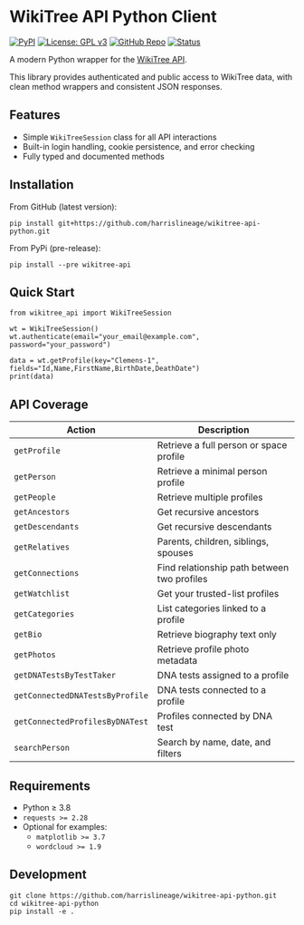 # WikiTree API Python Client

[![PyPI](https://img.shields.io/pypi/v/wikitree-api.svg)](https://pypi.org/project/wikitree-api/)
[![License: GPL v3](https://img.shields.io/badge/License-GPLv3-blue.svg)](https://www.gnu.org/licenses/gpl-3.0)
[![GitHub Repo](https://img.shields.io/badge/source-GitHub-black?logo=github)](https://github.com/harrislineage/wikitree-api-python)
[![Status](https://img.shields.io/badge/status-beta-orange.svg)](https://pypi.org/project/wikitree-api/)

A modern Python wrapper for the [WikiTree API](https://api.wikitree.com/).

This library provides authenticated and public access to WikiTree data, with clean method wrappers and consistent JSON responses.

## Features

- Simple `WikiTreeSession` class for all API interactions    
- Built-in login handling, cookie persistence, and error checking  
- Fully typed and documented methods  

## Installation

From GitHub (latest version):

```
pip install git+https://github.com/harrislineage/wikitree-api-python.git
```

From PyPi (pre-release):
```
pip install --pre wikitree-api
```

## Quick Start

```
from wikitree_api import WikiTreeSession

wt = WikiTreeSession()
wt.authenticate(email="your_email@example.com", password="your_password")

data = wt.getProfile(key="Clemens-1", fields="Id,Name,FirstName,BirthDate,DeathDate")
print(data)
```

## API Coverage

| Action                          | Description                                 |
| ------------------------------- | ------------------------------------------- |
| `getProfile`                    | Retrieve a full person or space profile     |
| `getPerson`                     | Retrieve a minimal person profile           |
| `getPeople`                     | Retrieve multiple profiles                  |
| `getAncestors`                  | Get recursive ancestors                     |
| `getDescendants`                | Get recursive descendants                   |
| `getRelatives`                  | Parents, children, siblings, spouses        |
| `getConnections`                | Find relationship path between two profiles |
| `getWatchlist`                  | Get your trusted-list profiles              |
| `getCategories`                 | List categories linked to a profile         |
| `getBio`                        | Retrieve biography text only                |
| `getPhotos`                     | Retrieve profile photo metadata             |
| `getDNATestsByTestTaker`        | DNA tests assigned to a profile             |
| `getConnectedDNATestsByProfile` | DNA tests connected to a profile            |
| `getConnectedProfilesByDNATest` | Profiles connected by DNA test              |
| `searchPerson`                  | Search by name, date, and filters           |

## Requirements

- Python ≥ 3.8  
- `requests >= 2.28`  
- Optional for examples:  
  - `matplotlib >= 3.7`  
  - `wordcloud >= 1.9`

## Development

```
git clone https://github.com/harrislineage/wikitree-api-python.git
cd wikitree-api-python
pip install -e .
```
